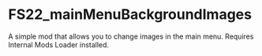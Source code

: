 # FS22_mainMenuBackgroundImages
A simple mod that allows you to change images in the main menu. Requires Internal Mods Loader installed.
